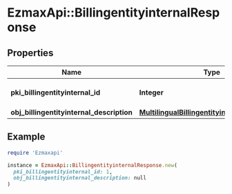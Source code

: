 # EzmaxApi::BillingentityinternalResponse

## Properties

| Name | Type | Description | Notes |
| ---- | ---- | ----------- | ----- |
| **pki_billingentityinternal_id** | **Integer** | The unique ID of the Billingentityinternal. |  |
| **obj_billingentityinternal_description** | [**MultilingualBillingentityinternalDescription**](MultilingualBillingentityinternalDescription.md) |  |  |

## Example

```ruby
require 'Ezmaxapi'

instance = EzmaxApi::BillingentityinternalResponse.new(
  pki_billingentityinternal_id: 1,
  obj_billingentityinternal_description: null
)
```

